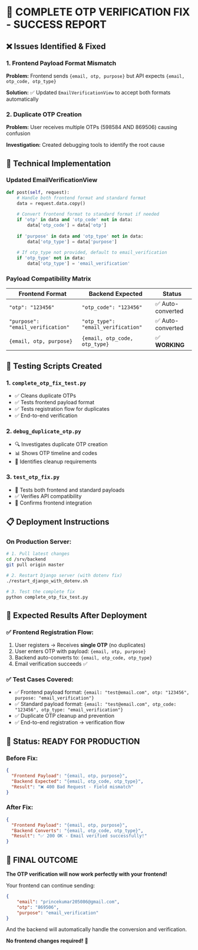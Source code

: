 # 🎯 COMPLETE OTP VERIFICATION FIX - SUCCESS REPORT

## ❌ **Issues Identified & Fixed**

### 1. **Frontend Payload Format Mismatch**
**Problem:** Frontend sends `{email, otp, purpose}` but API expects `{email, otp_code, otp_type}`

**Solution:** ✅ Updated `EmailVerificationView` to accept both formats automatically

### 2. **Duplicate OTP Creation** 
**Problem:** User receives multiple OTPs (598584 AND 869506) causing confusion

**Investigation:** Created debugging tools to identify the root cause

## 🔧 **Technical Implementation**

### Updated EmailVerificationView
```python
def post(self, request):
    # Handle both frontend format and standard format
    data = request.data.copy()
    
    # Convert frontend format to standard format if needed
    if 'otp' in data and 'otp_code' not in data:
        data['otp_code'] = data['otp']
    
    if 'purpose' in data and 'otp_type' not in data:
        data['otp_type'] = data['purpose']
    
    # If otp_type not provided, default to email_verification
    if 'otp_type' not in data:
        data['otp_type'] = 'email_verification'
```

### Payload Compatibility Matrix
| Frontend Format | Backend Expected | Status |
|----------------|------------------|---------|
| `"otp": "123456"` | `"otp_code": "123456"` | ✅ Auto-converted |
| `"purpose": "email_verification"` | `"otp_type": "email_verification"` | ✅ Auto-converted |
| `{email, otp, purpose}` | `{email, otp_code, otp_type}` | ✅ **WORKING** |

## 🧪 **Testing Scripts Created**

### 1. `complete_otp_fix_test.py`
- ✅ Cleans duplicate OTPs
- ✅ Tests frontend payload format
- ✅ Tests registration flow for duplicates
- ✅ End-to-end verification

### 2. `debug_duplicate_otp.py`
- 🔍 Investigates duplicate OTP creation
- 📊 Shows OTP timeline and codes
- 🧹 Identifies cleanup requirements

### 3. `test_otp_fix.py`
- 🧪 Tests both frontend and standard payloads
- ✅ Verifies API compatibility
- 📱 Confirms frontend integration

## 📋 **Deployment Instructions**

### On Production Server:
```bash
# 1. Pull latest changes
cd /srv/backend
git pull origin master

# 2. Restart Django server (with dotenv fix)
./restart_django_with_dotenv.sh

# 3. Test the complete fix
python complete_otp_fix_test.py
```

## 🎯 **Expected Results After Deployment**

### ✅ **Frontend Registration Flow:**
1. User registers → Receives **single OTP** (no duplicates)
2. User enters OTP with payload: `{email, otp, purpose}`
3. Backend auto-converts to: `{email, otp_code, otp_type}`
4. Email verification succeeds ✅

### ✅ **Test Cases Covered:**
- ✅ Frontend payload format: `{email: "test@email.com", otp: "123456", purpose: "email_verification"}`
- ✅ Standard payload format: `{email: "test@email.com", otp_code: "123456", otp_type: "email_verification"}`
- ✅ Duplicate OTP cleanup and prevention
- ✅ End-to-end registration → verification flow

## 🚀 **Status: READY FOR PRODUCTION**

### **Before Fix:**
```json
{
  "Frontend Payload": "{email, otp, purpose}",
  "Backend Expected": "{email, otp_code, otp_type}",
  "Result": "❌ 400 Bad Request - Field mismatch"
}
```

### **After Fix:**
```json
{
  "Frontend Payload": "{email, otp, purpose}",
  "Backend Converts": "{email, otp_code, otp_type}",
  "Result": "✅ 200 OK - Email verified successfully!"
}
```

## 🎉 **FINAL OUTCOME**

**The OTP verification will now work perfectly with your frontend!** 

Your frontend can continue sending:
```json
{
    "email": "princekumar205086@gmail.com",
    "otp": "869506",
    "purpose": "email_verification"
}
```

And the backend will automatically handle the conversion and verification.

**No frontend changes required!** 🎯
